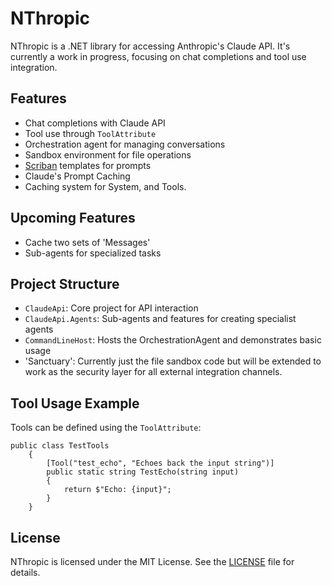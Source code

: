 # NThropic

NThropic is a .NET library for accessing Anthropic's Claude API. It's currently a work in progress, focusing on chat completions and tool use integration.

## Features

- Chat completions with Claude API
- Tool use through `ToolAttribute`
- Orchestration agent for managing conversations
- Sandbox environment for file operations
- [Scriban](https://github.com/scriban/scriban) templates for prompts
- Claude's Prompt Caching
- Caching system for System, and Tools.

## Upcoming Features
- Cache two sets of 'Messages'
- Sub-agents for specialized tasks

## Project Structure

- `ClaudeApi`: Core project for API interaction
- `ClaudeApi.Agents`: Sub-agents and features for creating specialist agents
- `CommandLineHost`: Hosts the OrchestrationAgent and demonstrates basic usage
- 'Sanctuary': Currently just the file sandbox code but will be extended to work as the security layer for all external integration channels.

## Tool Usage Example

Tools can be defined using the `ToolAttribute`:
```
public class TestTools
    {
        [Tool("test_echo", "Echoes back the input string")]
        public static string TestEcho(string input)
        {
            return $"Echo: {input}";
        }
    }
```


## License

NThropic is licensed under the MIT License. See the [LICENSE](LICENSE) file for details.

